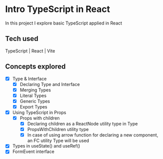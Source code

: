 # Intro TypeScript in React</h3>

<p>
   In this project I explore basic TypeScript applied in React
</p>

## Tech used

TypeScript | React | Vite

## Concepts explored

- [x] Type & Interface
  - [x] Declaring Type and Interface
  - [x] Merging Types
  - [x] Literal Types
  - [x] Generic Types
  - [x] Export Types
- [x] Using TypeScript in Props
  - [x] Props with children
    - [x] Declaring children as a ReactNode utility type in Type
    - [x] PropsWithChildren utility type
    - [x] In case of using arrow function for declaring a new component, an FC utility Type will be used
- [x] Types in useState() and useRef()
- [x] FormEvent<T> interface
